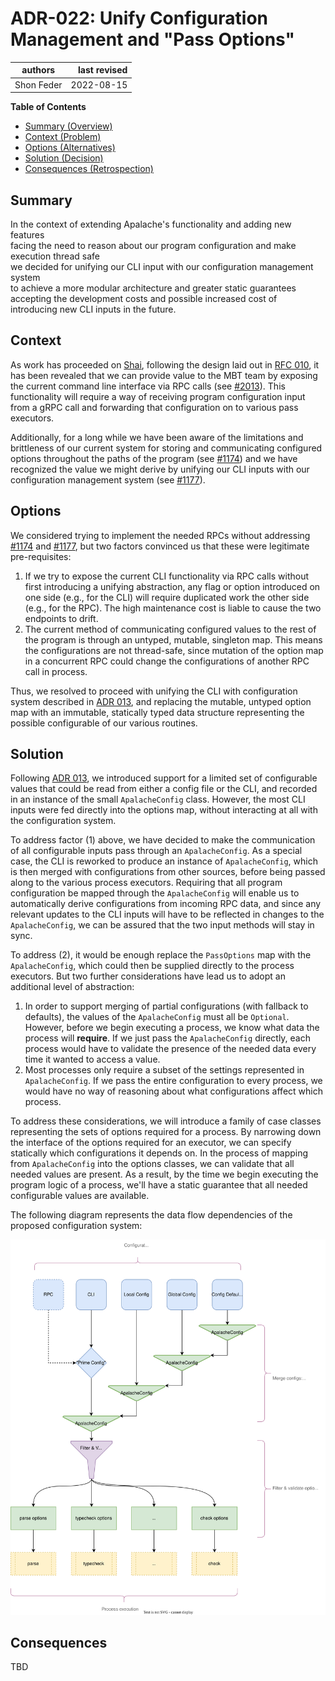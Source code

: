 # ADR-022: Unify Configuration Management and "Pass Options"

| authors                                | last revised    |
| -------------------------------------- | --------------: |
| Shon Feder                             | 2022-08-15      |

**Table of Contents**

- [Summary (Overview)](#summary)
- [Context (Problem)](#context)
- [Options (Alternatives)](#options)
- [Solution (Decision)](#solution)
- [Consequences (Retrospection)](#consequences)

## Summary

In the context of extending Apalache's functionality and adding new features\
facing the need to reason about our program configuration and make execution thread safe\
we decided for unifying our CLI input with our configuration management system\
to achieve a more modular architecture and greater static guarantees\
accepting the development costs and possible increased cost of introducing new CLI inputs in the future.

## Context

As work has proceeded on [Shai][], following the design laid out in [RFC 010][], it
has been revealed that we can provide value to the MBT team  by exposing the
current command line interface via RPC calls (see [#2013][]). This functionality
will require a way of receiving program configuration input from a gRPC call and
forwarding that configuration on to various pass executors.

Additionally, for a long while we have been aware of the limitations and
brittleness of our current system for storing and communicating configured
options throughout the paths of the program (see [#1174][]) and we have
recognized the value we might derive by unifying our CLI inputs with our
configuration management system (see [#1177][]).

## Options

We considered trying to implement the needed RPCs without addressing [#1174] and
[#1177], but two factors convinced us that these were legitimate pre-requisites:

1. If we try to expose the current CLI functionality via RPC calls without first
   introducing a unifying abstraction, any flag or option introduced on one side
   (e.g., for the CLI) will require duplicated work the other side (e.g., for
   the RPC). The high maintenance cost is liable to cause the two endpoints to drift.
2. The current method of communicating configured values to the rest of the
   program is through an untyped, mutable, singleton map. This means the
   configurations are not thread-safe, since mutation of the option map in a
   concurrent RPC could change the configurations of another RPC call in
   process.

Thus, we resolved to proceed with unifying the CLI with configuration system
described in [ADR 013][], and replacing the mutable, untyped option map
with an immutable, statically typed data structure representing the possible
configurable of our various routines.

## Solution

Following [ADR 013][], we introduced support for a limited set of configurable
values that could be read from either a config file or the CLI, and recorded in
an instance of the small `ApalacheConfig` class. However, the most CLI inputs
were fed directly into the options map, without interacting at all with the
configuration system.

To address factor (1) above, we have decided to make the communication of all
configurable inputs pass through an `ApalacheConfig`. As a special case, the CLI
is reworked to produce an instance of `ApalacheConfig`, which is then merged
with configurations from other sources, before being passed along to the various
process executors. Requiring that all program configuration be mapped through
the `ApalacheConfig` will enable us to automatically derive configurations from
incoming RPC data, and since any relevant updates to the CLI inputs will have to
be reflected in changes to the `ApalacheConfig`, we can be assured that the two
input methods will stay in sync.

To address (2), it would be enough replace the `PassOptions` map with the
`ApalacheConfig`, which could then be supplied directly to the process
executors. But two further considerations have lead us to adopt an additional
level of abstraction:

1. In order to support merging of partial configurations (with fallback to
   defaults), the values of the `ApalacheConfig` must all be `Optional`. However,
   before we begin executing a process, we know what data the process will
   **require**. If we just pass the `ApalacheConfig` directly, each process
   would have to validate the presence of the needed data every time it wanted
   to access a value.
2. Most processes only require a subset of the settings represented in
   `ApalacheConfig`. If we pass the entire configuration to every process, we
   would have no way of reasoning about what configurations affect which
   process.

To address these considerations, we will introduce a family of case classes
representing the sets of options required for a process. By narrowing down the
interface of the options required for an executor, we can specify statically
which configurations it depends on. In the process of mapping from
`ApalacheConfig` into the options classes, we can validate that all needed
values are present. As a result, by the time we begin executing the program
logic of a process, we'll have a static guarantee that all needed configurable
values are available.

The following diagram represents the data flow dependencies of the proposed
configuration system:

![](./022adr-apalache-configuration.drawio.svg)

## Consequences

<!-- Records the results of the decision over the long term.
     Did it work, not work, was changed, upgraded, etc.
-->

TBD

[Shai]: https://github.com/apalache-mc/apalache/milestone/42
[RFC 010]: ./010rfc-transition-explorer.md
[#2013]: https://github.com/apalache-mc/apalache/issues/2013
[#1174]: https://github.com/apalache-mc/apalache/issues/1174
[#1177]: https://github.com/apalache-mc/apalache/issues/1177
[ADR 013]: ./013adr-configuration.md
